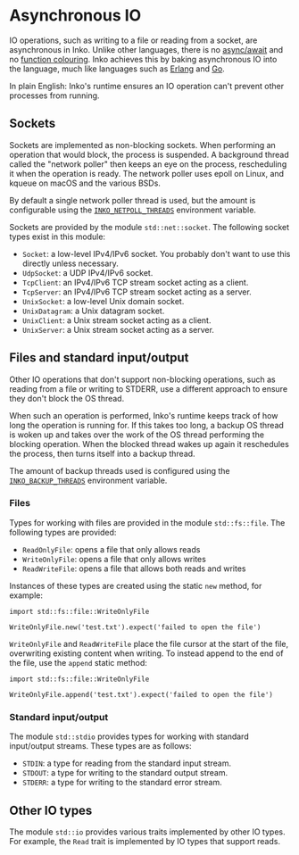 # Asynchronous IO

IO operations, such as writing to a file or reading from a socket, are
asynchronous in Inko. Unlike other languages, there is no
[async/await](https://en.wikipedia.org/wiki/Async/await) and no [function
colouring](http://journal.stuffwithstuff.com/2015/02/01/what-color-is-your-function/).
Inko achieves this by baking asynchronous IO into the language, much like
languages such as [Erlang](https://www.erlang.org/) and [Go](https://go.dev/).

In plain English: Inko's runtime ensures an IO operation can't prevent other
processes from running.

## Sockets

Sockets are implemented as non-blocking sockets. When performing an operation
that would block, the process is suspended. A background thread called the
"network poller" then keeps an eye on the process, rescheduling it when the
operation is ready. The network poller uses epoll on Linux, and kqueue on macOS
and the various BSDs.

By default a single network poller thread is used, but the amount is
configurable using the
[`INKO_NETPOLL_THREADS`](../../guides/scaling/#environment-variables)
environment variable.

Sockets are provided by the module `std::net::socket`. The following socket
types exist in this module:

- `Socket`: a low-level IPv4/IPv6 socket. You probably don't want to use this
  directly unless necessary.
- `UdpSocket`: a UDP IPv4/IPv6 socket.
- `TcpClient`: an IPv4/IPv6 TCP stream socket acting as a client.
- `TcpServer`: an IPv4/IPv6 TCP stream socket acting as a server.
- `UnixSocket`: a low-level Unix domain socket.
- `UnixDatagram`: a Unix datagram socket.
- `UnixClient`: a Unix stream socket acting as a client.
- `UnixServer`: a Unix stream socket acting as a server.

## Files and standard input/output

Other IO operations that don't support non-blocking operations, such as reading
from a file or writing to STDERR, use a different approach to ensure they don't
block the OS thread.

When such an operation is performed, Inko's runtime keeps track of how long the
operation is running for. If this takes too long, a backup OS thread is woken up
and takes over the work of the OS thread performing the blocking operation. When
the blocked thread wakes up again it reschedules the process, then turns itself
into a backup thread.

The amount of backup threads used is configured using the
[`INKO_BACKUP_THREADS`](../../guides/scaling/#environment-variables) environment
variable.

### Files

Types for working with files are provided in the module `std::fs::file`. The
following types are provided:

- `ReadOnlyFile`: opens a file that only allows reads
- `WriteOnlyFile`: opens a file that only allows writes
- `ReadWriteFile`: opens a file that allows both reads and writes

Instances of these types are created using the static `new` method, for example:

```inko
import std::fs::file::WriteOnlyFile

WriteOnlyFile.new('test.txt').expect('failed to open the file')
```

`WriteOnlyFile` and `ReadWriteFile` place the file cursor at the start of the
file, overwriting existing content when writing. To instead append to the end of
the file, use the `append` static method:

```inko
import std::fs::file::WriteOnlyFile

WriteOnlyFile.append('test.txt').expect('failed to open the file')
```

### Standard input/output

The module `std::stdio` provides types for working with standard input/output
streams. These types are as follows:

- `STDIN`: a type for reading from the standard input stream.
- `STDOUT`: a type for writing to the standard output stream.
- `STDERR`: a type for writing to the standard error stream.

## Other IO types

The module `std::io` provides various traits implemented by other IO types. For
example, the `Read` trait is implemented by IO types that support reads.
